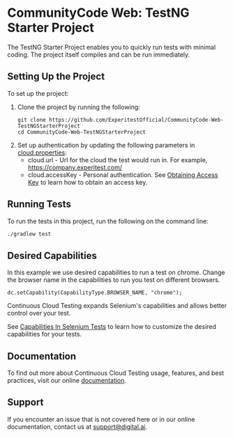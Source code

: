 # CommunityCode Web: TestNG Starter Project
The TestNG Starter Project enables you to quickly run tests with minimal coding. The project itself compiles and can be run immediately.
## Setting Up the Project

To set up the project:
1. Clone the project by running the following:
   ```
   git clone https://github.com/ExperitestOfficial/CommunityCode-Web-TestNGStarterProject
   cd CommunityCode-Web-TestNGStarterProject
   ```   
1. Set up authentication by updating the following parameters in [cloud.properties](cloud.properties):
    * cloud.url - Url for the cloud the test would run in. For example, https://company.experitest.com/
    * cloud.accessKey -  Personal authentication. See [Obtaining Access Key](https://docs.experitest.com/pages/viewpage.action?pageId=52593435) to learn how to obtain an access key.

## Running Tests

To run the tests in this project, run the following on the command line:

```bash
./gradlew test
```

## Desired Capabilities
In this example we use desired capabilities to run a test on chrome. Change the browser name in the capabilities to run you test on different browsers.

```
dc.setCapability(CapabilityType.BROWSER_NAME, "chrome");
```

Continuous Cloud Testing expands Selenium's capabilities and allows better control over your test.

See [Capabilities In Selenium Tests](https://docs.experitest.com/display/TE/Capabilities+In+Selenium+Tests) to learn how to customize the desired capabilities for your tests.

## Documentation
To find out more about Continuous Cloud Testing usage, features, and best practices, visit our online [documentation](https://docs.experitest.com/display/TE/Test+Execution+Home).

## Support
If you encounter an issue that is not covered here or in our online documentation, contact us at [support@digital.ai](mailto:support@digital.ai).